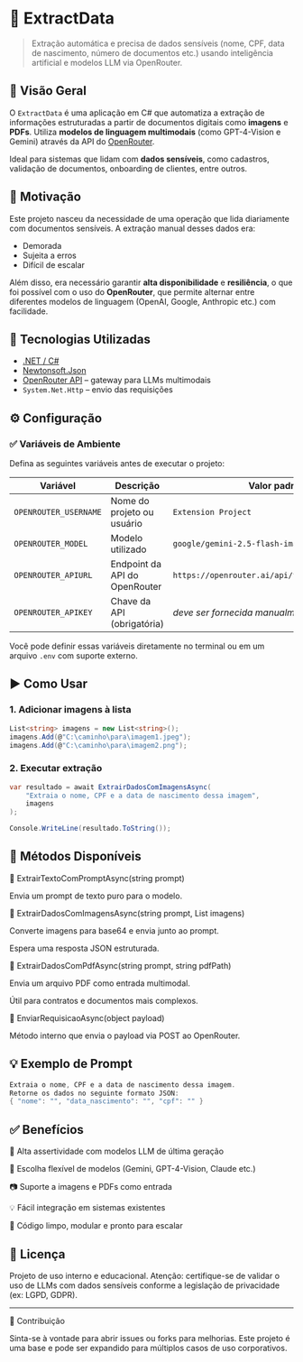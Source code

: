 # 🧾 ExtractData

> Extração automática e precisa de dados sensíveis (nome, CPF, data de nascimento, número de documentos etc.) usando inteligência artificial e modelos LLM via OpenRouter.



## 📌 Visão Geral

O `ExtractData` é uma aplicação em C# que automatiza a extração de informações estruturadas a partir de documentos digitais como **imagens** e **PDFs**. Utiliza **modelos de linguagem multimodais** (como GPT-4-Vision e Gemini) através da API do [OpenRouter](https://openrouter.ai).

Ideal para sistemas que lidam com **dados sensíveis**, como cadastros, validação de documentos, onboarding de clientes, entre outros.



## 🧠 Motivação

Este projeto nasceu da necessidade de uma operação que lida diariamente com documentos sensíveis. A extração manual desses dados era:

- Demorada  
- Sujeita a erros  
- Difícil de escalar  

Além disso, era necessário garantir **alta disponibilidade** e **resiliência**, o que foi possível com o uso do **OpenRouter**, que permite alternar entre diferentes modelos de linguagem (OpenAI, Google, Anthropic etc.) com facilidade.



## 🧰 Tecnologias Utilizadas

- [.NET / C#](https://dotnet.microsoft.com/)
- [Newtonsoft.Json](https://www.newtonsoft.com/json)
- [OpenRouter API](https://openrouter.ai) – gateway para LLMs multimodais
- `System.Net.Http` – envio das requisições



## ⚙️ Configuração

### ✅ Variáveis de Ambiente

Defina as seguintes variáveis antes de executar o projeto:

| Variável                | Descrição                                         | Valor padrão                                              |
|------------------------|---------------------------------------------------|------------------------------------------------------------|
| `OPENROUTER_USERNAME`  | Nome do projeto ou usuário                         | `Extension Project`                                        |
| `OPENROUTER_MODEL`     | Modelo utilizado                                   | `google/gemini-2.5-flash-image-preview:free`               |
| `OPENROUTER_APIURL`    | Endpoint da API do OpenRouter                      | `https://openrouter.ai/api/v1/chat/completions`            |
| `OPENROUTER_APIKEY`    | Chave da API (obrigatória)                         | *deve ser fornecida manualmente*                           |

Você pode definir essas variáveis diretamente no terminal ou em um arquivo `.env` com suporte externo.



## ▶️ Como Usar

### 1. Adicionar imagens à lista

```csharp
List<string> imagens = new List<string>();
imagens.Add(@"C:\caminho\para\imagem1.jpeg");
imagens.Add(@"C:\caminho\para\imagem2.png");
```

### 2. Executar extração

```csharp
var resultado = await ExtrairDadosComImagensAsync(
    "Extraia o nome, CPF e a data de nascimento dessa imagem",
    imagens
);

Console.WriteLine(resultado.ToString());

```



## 🧪 Métodos Disponíveis
🔹 ExtrairTextoComPromptAsync(string prompt)

Envia um prompt de texto puro para o modelo.

🔹 ExtrairDadosComImagensAsync(string prompt, List<string> imagens)

Converte imagens para base64 e envia junto ao prompt.

Espera uma resposta JSON estruturada.

🔹 ExtrairDadosComPdfAsync(string prompt, string pdfPath)

Envia um arquivo PDF como entrada multimodal.

Útil para contratos e documentos mais complexos.

🔹 EnviarRequisicaoAsync(object payload)

Método interno que envia o payload via POST ao OpenRouter.



## 💡 Exemplo de Prompt

```csharp
Extraia o nome, CPF e a data de nascimento dessa imagem.
Retorne os dados no seguinte formato JSON:
{ "nome": "", "data_nascimento": "", "cpf": "" }
```



## ✅ Benefícios

🚀 Alta assertividade com modelos LLM de última geração

🔀 Escolha flexível de modelos (Gemini, GPT-4-Vision, Claude etc.)

📷 Suporte a imagens e PDFs como entrada

💡 Fácil integração em sistemas existentes

🧱 Código limpo, modular e pronto para escalar



## 📜 Licença

Projeto de uso interno e educacional.
Atenção: certifique-se de validar o uso de LLMs com dados sensíveis conforme a legislação de privacidade (ex: LGPD, GDPR).

---

🤝 Contribuição

Sinta-se à vontade para abrir issues ou forks para melhorias.
Este projeto é uma base e pode ser expandido para múltiplos casos de uso corporativos.
